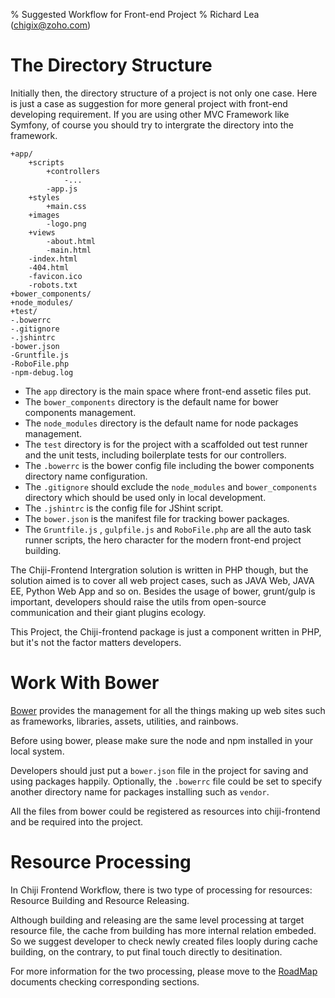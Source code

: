 % Suggested Workflow for Front-end Project
% Richard Lea (chigix@zoho.com)

# The Directory Structure

Initially then, the directory structure of a project is not only one case. Here is just a case as suggestion for more general project with front-end developing requirement. If you are using other MVC Framework like Symfony, of course you should try to intergrate the directory into the framework.

    +app/
        +scripts
            +controllers
                -...
            -app.js
        +styles
            +main.css
        +images
            -logo.png
        +views
            -about.html
            -main.html
        -index.html
        -404.html
        -favicon.ico
        -robots.txt
    +bower_components/
    +node_modules/
    +test/
    -.bowerrc
    -.gitignore
    -.jshintrc
    -bower.json
    -Gruntfile.js
    -RoboFile.php
    -npm-debug.log

* The `app` directory is the main space where front-end assetic files put.
* The `bower_components` directory is the default name for bower components management.
* The `node_modules` directory is the default name for node packages management.
* The `test` directory is for the project with a scaffolded out test runner and the unit tests, including boilerplate tests for our controllers.
* The `.bowerrc` is the bower config file including the bower components directory name configuration.
* The `.gitignore` should exclude the `node_modules` and `bower_components` directory which should be used only in local development.
* The `.jshintrc` is the config file for JShint script.
* The `bower.json`  is the manifest file for tracking bower packages.
* The `Gruntfile.js` , `gulpfile.js` and `RoboFile.php` are all the auto task runner scripts, the hero character for the modern front-end project building.

The Chiji-Frontend Intergration solution is written in PHP though, but the solution aimed is to cover all web project cases, such as JAVA Web, JAVA EE, Python Web App and so on. Besides the usage of bower, grunt/gulp is important, developers should raise the utils from open-source communication and their giant plugins ecology.

This Project, the Chiji-frontend package is just a component written in PHP, but it's not the factor matters developers.

# Work With Bower

[Bower](http://bower.io) provides the management for all the things making up web sites such as frameworks, libraries, assets, utilities, and rainbows.

Before using bower, please make sure the node and npm installed in your local system.

Developers should just put a `bower.json` file in the project for saving and using packages happily. Optionally, the `.bowerrc` file could be set to specify another directory name for packages installing such as `vendor`.

All the files from bower could be registered as resources into chiji-frontend and be required into the project.

# Resource Processing

In Chiji Frontend Workflow, there is two type of processing for resources: Resource Building and Resource Releasing.

Although building and releasing are the same level processing at target resource file, the cache from building has more internal relation embeded. So we suggest developer to check newly created files looply during cache building, on the contrary, to put final touch directly to desitination.

For more information for the two processing, please move to the [RoadMap](./roadmap.md) documents checking corresponding sections.